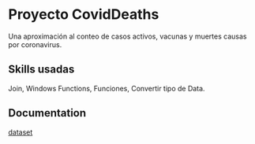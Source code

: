 
# Proyecto CovidDeaths

Una aproximación al conteo de casos activos, vacunas y muertes causas por coronavirus.




## Skills usadas


Join, Windows Functions, Funciones, Convertir tipo de Data. 

## Documentation

[dataset](https://ourworldindata.org/covid-deaths)



